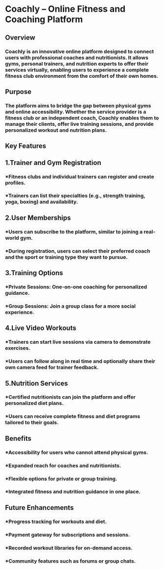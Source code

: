 # Coachly – Online Fitness and Coaching Platform

## Overview

### Coachly is an innovative online platform designed to connect users with professional coaches and nutritionists. It allows gyms, personal trainers, and nutrition experts to offer their services virtually, enabling users to experience a complete fitness club environment from the comfort of their own homes.

## Purpose
### The platform aims to bridge the gap between physical gyms and online accessibility. Whether the service provider is a fitness club or an independent coach, Coachly enables them to manage their clients, offer live training sessions, and provide personalized workout and nutrition plans.

## Key Features

## 1.Trainer and Gym Registration

### *Fitness clubs and individual trainers can register and create profiles.

### *Trainers can list their specialties (e.g., strength training, yoga, boxing) and availability.

## 2.User Memberships

### *Users can subscribe to the platform, similar to joining a real-world gym.

### *During registration, users can select their preferred coach and the sport or training type they want to pursue.

## 3.Training Options

### *Private Sessions: One-on-one coaching for personalized guidance.

### *Group Sessions: Join a group class for a more social experience.

## 4.Live Video Workouts

### *Trainers can start live sessions via camera to demonstrate exercises.

### *Users can follow along in real time and optionally share their own camera feed for trainer feedback.

## 5.Nutrition Services

### *Certified nutritionists can join the platform and offer personalized diet plans.

### *Users can receive complete fitness and diet programs tailored to their goals.

## Benefits

### *Accessibility for users who cannot attend physical gyms.

### *Expanded reach for coaches and nutritionists.

### *Flexible options for private or group training.

### *Integrated fitness and nutrition guidance in one place.

## Future Enhancements

### *Progress tracking for workouts and diet.

### *Payment gateway for subscriptions and sessions.

### *Recorded workout libraries for on-demand access.

### *Community features such as forums or group chats.